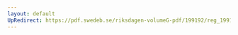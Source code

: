 ```yaml
---
layout: default
UpRedirect: https://pdf.swedeb.se/riksdagen-volumeG-pdf/199192/reg_199192/reg_199192_0958.pdf
---
```

